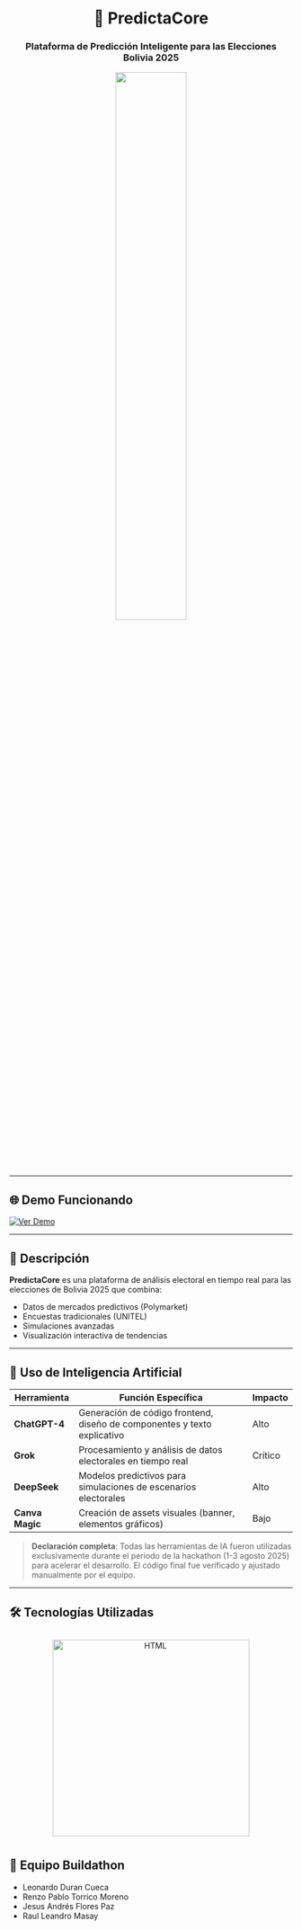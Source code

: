 <h1 align="center">🔮 PredictaCore</h1>
<h3 align="center">Plataforma de Predicción Inteligente para las Elecciones Bolivia 2025</h3>

<p align="center">
  <img src="https://i.ibb.co/0jzrYC4v/In-Shot-20250802-082431055.png" width="50%">
</p>

---

## 🌐 Demo Funcionando
[![Ver Demo](https://img.shields.io/badge/VER_DEMO_EN_VIVO-AQUÍ-00C4CC?style=for-the-badge&logo=vercel)](https://predictacore-bolivia2025.vercel.app)

---

## 📌 Descripción
**PredictaCore** es una plataforma de análisis electoral en tiempo real para las elecciones de Bolivia 2025 que combina:
- Datos de mercados predictivos (Polymarket)
- Encuestas tradicionales (UNITEL)
- Simulaciones avanzadas
- Visualización interactiva de tendencias

---

## 🤖 Uso de Inteligencia Artificial
| Herramienta          | Función Específica                                                                 | Impacto |
|----------------------|------------------------------------------------------------------------------------|---------|
| **ChatGPT-4**        | Generación de código frontend, diseño de componentes y texto explicativo           | Alto    |
| **Grok**             | Procesamiento y análisis de datos electorales en tiempo real                       | Crítico |
| **DeepSeek**         | Modelos predictivos para simulaciones de escenarios electorales                   | Alto    |
| **Canva Magic**      | Creación de assets visuales (banner, elementos gráficos)                           | Bajo    |

> **Declaración completa**: Todas las herramientas de IA fueron utilizadas exclusivamente durante el periodo de la hackathon (1-3 agosto 2025) para acelerar el desarrollo. El código final fue verificado y ajustado manualmente por el equipo.

---

## 🛠️ Tecnologías Utilizadas

<p align="center">
  <img src="https://i.ibb.co/svQVpT6k/image-1.png" alt="HTML" width="350" style="margin: 10px;">
</p>

## 👥 Equipo Buildathon
- Leonardo Duran Cueca
- Renzo Pablo Torrico Moreno
- Jesus Andrés Flores Paz
- Raul Leandro Masay